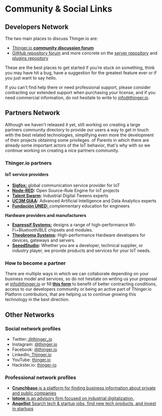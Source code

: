 # Community & Social Links

## Developers Network

The two main places to discuss Thinger.io are:

* [Thinger.io **community discussion forum**](https://community.thinger.io)
* [GitHub repository forum](https://github.com/thinger-io) and more concrete on the [server repository](https://github.com/thinger-io/thinger-server) and [plugins repository](https://github.com/thinger-io/plugins)

These are the best places to get started if you’re stuck on something, think you may have hit a bug, have a suggestion for the greatest feature ever or if you just want to say hello.

If you can't find help there or need professional support, please consider contracting our extended support when purchasing your license, and if you need commercial information, do not hesitate to write to info@thinger.io.&#x20;

## Partners Network

Although we haven't released it yet, still working on creating a large partners community directory to provide our users a way to get in touch with the best related technologies, simplifying even more the development of their projects obtaining some privileges. of Parents in which there are already some important actors of the IoT behavior, that's why with so we continue working on creating a nice partners community.

### Thinger.io **p**artners

#### IoT service providers

* [**Sigfox:** ](https://sigfox.com)global communication service provider for IoT
* [**Node-RED**](https://nodered.org/)**:** Open Source-Rule Engine for IoT projects
* [**Talent Swarm**](https://talentswarm.com/)**:** Industrial Digital Tweens experts
* [**UC3M GIAA**](http://portal.uc3m.es/portal/page/portal/grupos_investigacion/giaa)**:** Advanced Artificial Intelligence and Data Analytics experts
* [**Fundación UNED:** ](https://www.fundacion.uned.es/actividad/idactividad/20219)complementary education for engineers

**Hardware providers and manufacturers**

* [**Espressif Systems:**](https://www.espressif.com/) designs a range of high-performance Wi-Fi+Bluetooth/BLE chipsets and modules.
* [**Theobroma Systems**](https://www.theobroma-systems.com/)**:** High-performance Hardware developers for devices, gateways and servers.&#x20;
* [**SeeedStudio**](https://www.seeedstudio.com/fusion_pcb.html)**:** Whether you are a developer, technical supplier, or industry player, we provide products and services for your IoT needs.

### How to become a partner

There are multiple ways in which we can collaborate depending on your business model and services, so do not hesitate on writing us your proposal at info@thinger.io or fill [**this form**](https://thinger.io/become-a-partner) to benefit of better contracting conditions, access to our developers community or being an active part of Thinger.io Platform contributors, that are helping us to continue growing this technology in the best direction.&#x20;

## Other Networks

### Social network profiles

* Twitter:[ @thinger\_io](https://twitter.com/thinger_io)
* Instagram: [@thinger.io](https://www.instagram.com/thinger.io/)
* Facebook: [@thinger.io](https://www.facebook.com/thinger.io/)
* LinkedIn[: Thinger.io](https://www.linkedin.com/company/10001218)
* YouTube: [thinger.io](https://www.youtube.com/channel/UCnnGBSXMZ06CC0aun5RD41g)
* Hackster.io: [thinger-io](https://www.hackster.io/thinger-io)

### Professional network profiles

* [**Crunchbase** is a platform for finding business information about private and public companies](https://www.crunchbase.com/organization/thinger-io#section-overview)
* [**Iotone** is an advisory firm focused on industrial digitalization.](https://www.iotone.com/supplier/thinger.io/v2348)
* [**Angellist** Search tech & startup jobs, find new tech products, and invest in startups](https://angel.co/company/thinger-io)
